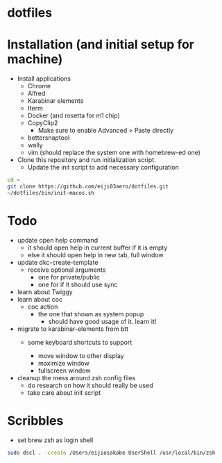 # dotfiles

# Installation (and initial setup for machine)
- Install applications
  - Chrome
  - Alfred
  - Karabinar elements
  - Iterm
  - Docker (and rosetta for m1 chip)
  - CopyClip2
    - Make sure to enable Advanced > Paste directly
  - bettersnaptool
  - wally
  - vim (should replace the system one with homebrew-ed one)
- Clone this repository and run initialization script.
  - Update the init script to add necessary configuration

```sh
cd ~
git clone https://github.com/eiji03aero/dotfiles.git
~/dotfiles/bin/init-macos.sh
```

# Todo
- update open help command
  - it should open help in current buffer if it is empty
  - else it should open help in new tab, full window
- update dkc-create-template
  - receive optional arguments
    - one for private/public
    - one for if it should use sync
- learn about Twiggy
- learn about coc
  - coc action
    - the one that shown as system popup
      - should have good usage of it. learn it!
- migrate to karabinar-elements from btt
  - some keyboard shortcuts to support

    - move window to other display
    - maximize window
    - fullscreen window
- cleanup the mess around zsh config files
  - do research on how it should really be used
  - take care about init script

# Scribbles
- set brew zsh as login shell
```sh
sudo dscl . -create /Users/eijiosakabe UserShell /usr/local/bin/zsh
```
